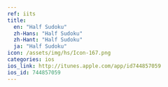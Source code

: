 ```yaml
---
ref: iits
title:
  en: "Half Sudoku"
  zh-Hans: "Half Sudoku"
  zh-Hant: "Half Sudoku"
  ja: "Half Sudoku"
icon: /assets/img/hs/Icon-167.png
categories: ios
ios_link: http://itunes.apple.com/app/id744857059
ios_id: 744857059
---
```



